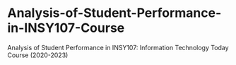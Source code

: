 # Analysis-of-Student-Performance-in-INSY107-Course
Analysis of Student Performance in INSY107: Information Technology Today Course (2020-2023)
